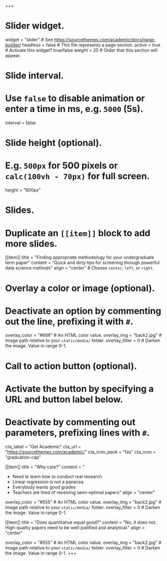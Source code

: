+++
# Slider widget.
widget = "slider"  # See https://sourcethemes.com/academic/docs/page-builder/
headless = false  # This file represents a page section.
active = true  # Activate this widget? true/false
weight = 25  # Order that this section will appear.

# Slide interval.
# Use `false` to disable animation or enter a time in ms, e.g. `5000` (5s).
interval = false

# Slide height (optional).
# E.g. `500px` for 500 pixels or `calc(100vh - 70px)` for full screen.
height = "600px"

# Slides.
# Duplicate an `[[item]]` block to add more slides.
[[item]]
  title = "Finding appropriate methodology for your undergraduate term paper"
  content = "Quick and dirty tips for screening through powerful data science methods"
  align = "center"  # Choose `center`, `left`, or `right`.

  # Overlay a color or image (optional).
  #   Deactivate an option by commenting out the line, prefixing it with `#`.
  overlay_color = "#666"  # An HTML color value.
  overlay_img = "back2.jpg"  # Image path relative to your `static/media/` folder.
  overlay_filter = 0  # Darken the image. Value in range 0-1.

  # Call to action button (optional).
  #   Activate the button by specifying a URL and button label below.
  #   Deactivate by commenting out parameters, prefixing lines with `#`.
  cta_label = "Get Academic"
  cta_url = "https://sourcethemes.com/academic/"
  cta_icon_pack = "fas"
  cta_icon = "graduation-cap"

[[item]]
  title = "Why care?"
  content =  "
  - Need to learn how to conduct real research
  - Linear regression is not a panacea
  - Everybody wants good grades
  - Teachers are tired of receiving semi-optimal papers"
  align = "center"

  overlay_color = "#555"  # An HTML color value.
  overlay_img = "back2.jpg"  # Image path relative to your `static/media/` folder.
  overlay_filter = 0  # Darken the image. Value in range 0-1.

[[item]]
  title = "Does quantitative equal good?"
  content = "No, it does not. High-quality papers need to be well-justified and analytical."
  align = "center"

  overlay_color = "#555"  # An HTML color value.
  overlay_img = "back2.jpg"  # Image path relative to your `static/media/` folder.
  overlay_filter = 0  # Darken the image. Value in range 0-1.
+++

